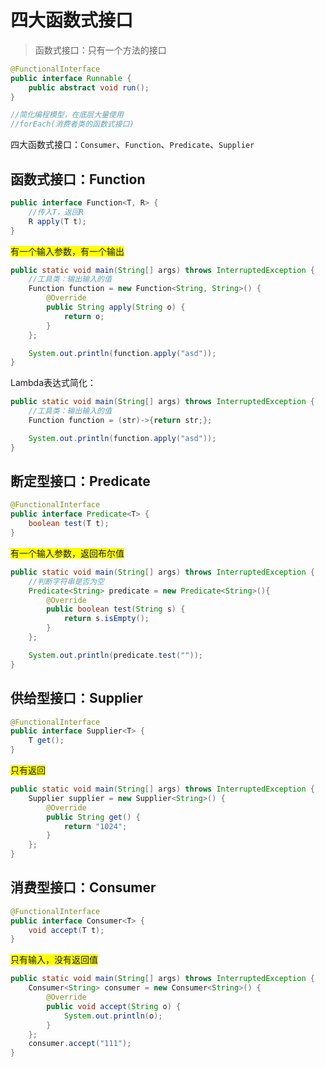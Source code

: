 # 四大函数式接口

> 函数式接口：只有一个方法的接口

```java
@FunctionalInterface
public interface Runnable {
    public abstract void run();
}

//简化编程模型，在底层大量使用
//forEach(消费者类的函数式接口)
```

四大函数式接口：`Consumer`、`Function`、`Predicate`、`Supplier`


## 函数式接口：Function
```java
public interface Function<T, R> {
	//传入T，返回R
    R apply(T t);
}
```
<span style="background: yellow;">有一个输入参数，有一个输出</span>

```java
public static void main(String[] args) throws InterruptedException {
    //工具类：输出输入的值
    Function function = new Function<String, String>() {
        @Override
        public String apply(String o) {
            return o;
        }
    };

    System.out.println(function.apply("asd"));
}
```
Lambda表达式简化：

```java
public static void main(String[] args) throws InterruptedException {
    //工具类：输出输入的值
    Function function = (str)->{return str;};

    System.out.println(function.apply("asd"));
}
```

## 断定型接口：Predicate

```java
@FunctionalInterface
public interface Predicate<T> {
    boolean test(T t);
}
```
<span style="background: yellow;">有一个输入参数，返回布尔值</span>
```java
public static void main(String[] args) throws InterruptedException {
    //判断字符串是否为空
    Predicate<String> predicate = new Predicate<String>(){
        @Override
        public boolean test(String s) {
            return s.isEmpty();
        }
    };

    System.out.println(predicate.test(""));
}
```
## 供给型接口：Supplier

```java
@FunctionalInterface
public interface Supplier<T> {
    T get();
}
```
<span style="background: yellow;">只有返回</span>

```java
public static void main(String[] args) throws InterruptedException {
    Supplier supplier = new Supplier<String>() {
        @Override
        public String get() {
            return "1024";
        }
    }; 
}
```

## 消费型接口：Consumer

```java
@FunctionalInterface
public interface Consumer<T> {
    void accept(T t);
}
```
<span style="background: yellow;">只有输入，没有返回值</span>

```java
public static void main(String[] args) throws InterruptedException {
    Consumer<String> consumer = new Consumer<String>() {
        @Override
        public void accept(String o) {
            System.out.println(o);
        }
    };
    consumer.accept("111");
}
```
